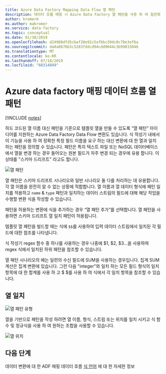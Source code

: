 ```yaml
---
title: Azure Data Factory Mapping Data Flow 열 패턴
description: 데이터 흐름 매핑 시 Azure Data Factory 열 패턴을 사용 하 여 일반화 된 데이터 변환 패턴 만들기
author: kromerm
ms.author: makromer
ms.service: data-factory
ms.topic: conceptual
ms.date: 01/30/2019
ms.openlocfilehash: d24988dfd5cbaf20e92c5afbbc39dc0c78e3ef6a
ms.sourcegitcommit: da0a8676b3c5283fddcd94cdd9044c3b99815046
ms.translationtype: MT
ms.contentlocale: ko-KR
ms.lasthandoff: 07/18/2019
ms.locfileid: "68314849"
---
```

# <a name="azure-data-factory-mapping-data-flows-column-patterns"></a>Azure data factory 매핑 데이터 흐름 열 패턴

[!INCLUDE [notes](../../includes/data-factory-data-flow-preview.md)]

하드 코드된 열 이름 대신 패턴을 기준으로 템플릿 열을 만들 수 있도록 “열 패턴” 아이디어를 지원하는 Azure Data Factory Data Flow 변환도 있습니다. 식 작성기 내에서이 기능을 사용 하 여 정확한 특정 필드 이름을 요구 하는 대신 변환에 대 한 열과 일치 하는 패턴을 정의할 수 있습니다. 패턴은 특히 텍스트 파일 또는 NoSQL 데이터베이스에서 열을 변경 하는 경우 들어오는 원본 필드가 자주 변경 되는 경우에 유용 합니다. 이 상태를 "스키마 드리프트" 라고도 합니다.

![열 패턴](media/data-flow/columnpattern2.png "열 패턴")

열 패턴은 스키마 드리프트 시나리오와 일반 시나리오 둘 다를 처리하는 데 유용합니다. 각 열 이름을 완전히 알 수 없는 상황에 적합합니다. 열 이름과 열 데이터 형식에 패턴 일치를 적용하고 `name` & `type` 패턴과 일치하는 데이터 스트림의 필드에 대해 해당 작업을 수행할 변환 식을 작성할 수 있습니다.

패턴을 허용하는 변환에 식을 추가하는 경우 “열 패턴 추가”를 선택합니다. 열 패턴을 사용하면 스키마 드리프트 열 일치 패턴이 허용됩니다.

템플릿 열 패턴을 빌드할 때는 식에 `$$`를 사용하여 입력 데이터 스트림에서 일치된 각 필드에 대한 참조를 나타냅니다.

식 작성기 regex 함수 중 하나를 사용하는 경우 나중에 $1, $2, $3...을 사용하여 regex 식에서 일치된 하위 패턴을 참조할 수 있습니다.

열 패턴 시나리오의 예는 일련의 수신 필드에 SUM을 사용하는 경우입니다. 집계 SUM 계산은 집계 변환에 있습니다. 그런 다음 "integer"와 일치 하는 모든 필드 형식의 일치 항목에 대 한 합계를 사용 하 고 $ $를 사용 하 여 식에서 각 일치 항목을 참조할 수 있습니다.

## <a name="match-columns"></a>열 일치
![열 패턴 유형](media/data-flow/pattern2.png "패턴 유형")

열을 기반으로 패턴을 작성 하려면 열 이름, 형식, 스트림 또는 위치를 일치 시키고 식 함수 및 정규식을 사용 하 여 원하는 조합을 사용할 수 있습니다.

![열 위치](media/data-flow/position.png "열 위치")

## <a name="next-steps"></a>다음 단계
데이터 변환에 대 한 ADF 매핑 데이터 흐름 [식 언어](http://aka.ms/dataflowexpressions) 에 대 한 자세한 정보
